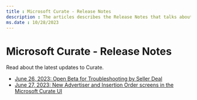 ```yaml
---
title : Microsoft Curate - Release Notes
description : The articles describes the Release Notes that talks about the latest updates. The Release Note was published in June (26th and 27th), 2023 for Curate.
ms.date : 10/28/2023
---
```


# Microsoft Curate - Release Notes

Read about the latest updates to Curate.

- [June 26, 2023: Open Beta for Troubleshooting by Seller Deal](release-notes-curate-20230626.md)
- [June 27, 2023: New Advertiser and Insertion Order screens in the Microsoft Curate UI](release-notes-curate-20230627.md)
